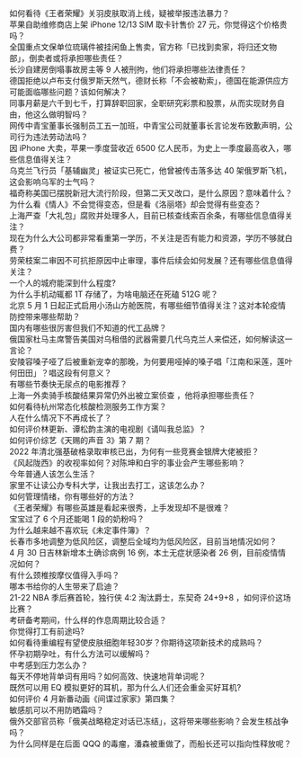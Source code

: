 如何看待《王者荣耀》关羽皮肤取消上线，疑被举报违法暴力？  
苹果自助维修商店上架 iPhone 12/13 SIM 取卡针售价 27 元，你觉得这个价格贵吗？  
全国重点文保单位琉璃件被挂闲鱼上售卖，官方称「已找到卖家，将归还文物部」，倒卖者或将承担哪些责任？  
长沙自建房倒塌事故房主等 9 人被刑拘，他们将承担哪些法律责任？  
德国拒绝以卢布支付俄罗斯天然气，德财长称「不会被勒索」，德国在能源供应方可能面临哪些问题？该如何解决？  
同事月薪是六千到七千，打算辞职回家，全职研究彩票和股票，从而实现财务自由，他这么做明智吗？  
网传中青宝董事长强制员工五一加班，中青宝公司就董事长言论发布致歉声明，公司行为违法劳动法吗？  
因 iPhone 大卖，苹果一季度营收近 6500 亿人民币，为史上一季度最高收入，哪些信息值得关注？  
乌克兰飞行员「基辅幽灵」被证实已死亡，他曾被传击落多达 40 架俄罗斯飞机，这会影响乌军的士气吗？  
福奇称美国已摆脱新冠大流行阶段，但第二天又改口，是什么原因？意味着什么？  
为什么看《情人》不会觉得变态，但是看《洛丽塔》却会觉得有些变态？  
上海严查「大礼包」腐败并处理多人，目前已核查线索百余条，有哪些信息值得关注？  
现在为什么大公司都非常看重第一学历，不关注是否有能力和资源，学历不够就白费？  
劳荣枝案二审因不可抗拒原因中止审理，事件后续会如何发展？还有哪些信息值得关注？  
一个人的城府能深到什么程度?  
为什么手机动辄都 1T 存储了，为啥电脑还在死磕 512G 呢？  
北京 5 月 1 日起正式启用小汤山方舱医院，有哪些细节值得关注？这对本轮疫情防控带来哪些帮助？  
国内有哪些很厉害但我们不知道的代工品牌？  
俄国家杜马主席警告美国对乌租借的武器需要几代乌克兰人来偿还，如何解读这一言论？  
安陵容嗓子哑了后被重新宠幸的那晚，为何要用哑掉的嗓子唱「江南和采莲，莲叶何田田」？唱这段有何意义？  
有哪些节奏快无尿点的电影推荐？  
上海一外卖骑手核酸结果异常仍外出被立案侦查 ，他将承担哪些责任？  
如何看待杭州常态化核酸检测服务工作方案？  
人在什么情况下不再成长了？  
如何评价林更新、谭松韵主演的电视剧《请叫我总监》？  
如何评价综艺《天赐的声音 3》第 7 期？  
2022 年清北强基破格录取审核已出，为何有一些竞赛金银牌大佬被拒？  
《风起陇西》的收视率如何？对陈坤和白宇的事业会产生哪些影响？  
今年普通人该怎么生活？  
家里不让读公办专科大学，让我出去打工，这该怎么办？  
如何管理情绪，你有哪些好的方法？  
《王者荣耀》有哪些英雄是看起来很秀，上手发现却不是很难？  
宝宝过了 6 个月还能喝 1 段的奶粉吗？  
为什么越来越不喜欢玩《未定事件簿》？  
长春市多地调整为低风险区，调整后全域均为低风险区，目前当地情况如何？  
4 月 30 日吉林新增本土确诊病例 16 例，本土无症状感染者 26 例，目前疫情情况如何？  
有什么颈椎按摩仪值得入手吗？  
哪本书给你的人生带来了启迪？  
21-22 NBA 季后赛首轮，独行侠 4:2 淘汰爵士，东契奇 24+9+8 ，如何评价这场比赛？  
考研备考期间，什么样的作息周期比较合适？  
你觉得打工有前途吗?  
如何看待重编程有望使皮肤细胞年轻30岁？你期待这项新技术的成熟吗？  
怀孕初期孕吐，有什么方法可以缓解吗？  
中考感到压力怎么办？  
每天不停地背单词有用吗？如何高效、快速地背单词呢？  
既然可以用 EQ 模拟更好的耳机，那为什么人们还会重金买好耳机?  
如何评价 4 月新番动画《间谍过家家》第四集？  
敏感肌可以不用防晒霜吗？  
俄外交部官员称「俄美战略稳定对话已冻结」，这将带来哪些影响？会发生核战争吗？  
为什么同样是在后面 QQQ 的毒瘤，潘森被重做了，而船长还可以指向性释放呢？  
